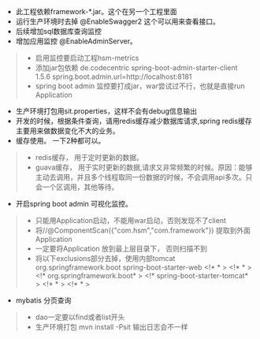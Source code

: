 *  此工程依赖framework-*.jar。这个在另一个工程里面
*  运行生产环境时去掉 @EnableSwagger2 这个可以用来查看接口。
*  后续增加sql数据库查询监控
*  增加应用监控 @EnableAdminServer。
>*  启用监控要启动工程hsm-metrics
>*  添加jar包依赖
    <dependency>
        <groupId>de.codecentric</groupId>
        <artifactId>spring-boot-admin-starter-client</artifactId>
        <version>1.5.6</version>
    </dependency>
    spring.boot.admin.url=http://localhost:8181
>*  spring boot admin 监控要打成jar，war尝试过不行，也就是直接run Application
*  生产环境打包用sit.properties，这样不会有debug信息输出
*  开发的时候，根据条件查询，请用redis缓存减少数据库请求,spring redis缓存主要用来做数据变化不大的业务。
*  缓存使用。 一下2种都可以。
>*  redis缓存， 用于定时更新的数据。
>*  guava缓存， 用于实时更新的数据,请求又非常频繁的时候。原因：能够主动去调用，并且多个线程取同一份数据的时候，不会调用api多次。只会一个区调用，其他等待。
*  开启spring boot admin 可视化监控。
>*  只能用Application启动，不能用war启动，否则发现不了client
>*  将//@ComponentScan({"com.hsm","com.framework"}) 提取到外面 Application
>*  一定要将Application 放到最上层目录下， 否则扫描不到
>*  将以下exclusions部分去掉，使用内部tomcat
        <dependency>
            <groupId>org.springframework.boot</groupId>
            <artifactId>spring-boot-starter-web</artifactId>
            <!* <exclusions>* >
                <!* <exclusion>* >
                    <!* <groupId>org.springframework.boot</groupId>* >
                    <!* <artifactId>spring-boot-starter-tomcat</artifactId>* >
                <!* </exclusion>* >
            <!* </exclusions>* >
        </dependency>
*  mybatis 分页查询
>*  dao一定要以find或者list开头
>* 生产环境打包 mvn install -Psit
    输出日志会不一样
        